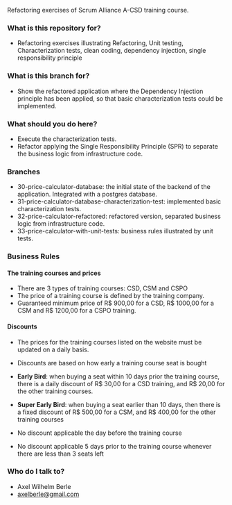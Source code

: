 
Refactoring exercises of Scrum Alliance A-CSD training course.

### What is this repository for? ###

* Refactoring exercises illustrating Refactoring, Unit testing, Characterization tests, clean coding, dependency injection, single responsibility principle  

### What is this branch for? ###

* Show the refactored application where the Dependency Injection principle has been applied, so that basic characterization tests could be implemented. 

### What should you do here?

* Execute the characterization tests.
* Refactor applying the Single Responsibility Principle (SPR) to separate the business logic from infrastructure code.

### Branches

* 30-price-calculator-database: the initial state of the backend of the application. Integrated with a postgres database.
* 31-price-calculator-database-characterization-test: implemented basic characterization tests.
* 32-price-calculator-refactored: refactored version, separated business logic from infrastructure code.
* 33-price-calculator-with-unit-tests: business rules illustrated by unit tests.


### Business Rules

#### The training courses and prices

* There are 3 types of training courses: CSD, CSM and CSPO
* The price of a training course is defined by the training company.
* Guaranteed minimum price of R$ 900,00 for a CSD, R$ 1000,00 for a CSM and R$ 1200,00 for a CSPO training.

#### Discounts

* The prices for the training courses listed on the website must be updated on a daily basis.
* Discounts are based on how early a training course seat is bought

* **Early Bird**: when buying a seat within 10 days prior the training course, there is a daily discount of R$ 30,00 for a
  CSD training, and R$ 20,00 for the other training courses.
  
* **Super Early Bird**: when buying a seat earlier than 10 days, then there is a fixed discount of R$ 500,00 for a CSM,
  and R$ 400,00 for the other training courses
* No discount applicable the day before the training course
* No discount applicable 5 days prior to the training course whenever there are less than 3 seats left



### Who do I talk to? ###

* Axel Wilhelm Berle
* axelberle@gmail.com


